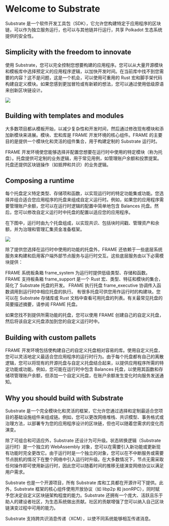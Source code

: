 # Welcome to Substrate

Substrate 是一个软件开发工具包（SDK），它允许您构建特定于应用程序的区块链，可以作为独立服务运行，也可以与其他链并行运行，共享 Polkadot 生态系统提供的安全性。


## Simplicity with the freedom to innovate

使用 Substrate，您可以完全控制您想要构建的应用程序。您可以从大量开源模块和模板库中选择预定义的应用程序逻辑，以加快开发时间。在当前库中找不到您需要的内容？这不是问题，这是一个机会，可以使用可重用的 Rust 宏和脚手架代码构建自定义模块。如果您感到更加冒险或有新颖的想法，您可以通过使用低级原语来创新区块链设计。

![](https://docs.substrate.io/static/c9882d38950de8f51743890233f18ef6/70fb9/development-complexity.webp)

## Building with templates and modules

大多数项目都从模板开始，以减少复杂性和开发时间，然后通过修改现有模块和添加新模块来进展。模块、宏和库是 FRAME 开发环境的核心组件。FRAME 的主要目的是提供一个模块化和灵活的组件集合，用于构建定制的 Substrate 运行时。

FRAME 开发环境使您能够选择并配置您想要在运行时中使用的特定模块（称为托盘）。托盘提供可定制的业务逻辑，用于常见用例，如管理账户余额和投票提案。托盘还提供区块链操作（如抵押和共识）的业务逻辑。

## Composing a runtime

每个托盘定义特定类型、存储项和函数，以实现运行时的特定功能集或功能。您选择并组合适合您应用程序的托盘来组成自定义运行时。例如，如果您的应用程序需要管理账户余额，您可以在运行时逻辑的配置中简单地包含 Balances 托盘。然后，您可以修改自定义运行时中托盘的配置以适应您的应用程序。

在下图中，运行时由九个托盘组成，以实现共识、包括块时间戳、管理资产和余额，并为治理和管理汇集资金准备框架。

![](https://docs.substrate.io/static/64b2fcb61748ae77f4dd4c9ce63872b1/62cd2/compose-runtime.webp)

除了提供您选择在运行时中使用的功能的托盘外，FRAME 还依赖于一些底层系统服务来构建和启用客户端外部节点服务与运行时交互。这些底层服务由以下必需模块提供：

FRAME 系统板条箱 frame_system 为运行时提供低级类型、存储和函数。 FRAME 支持板条箱 frame_support 是一个 Rust 宏、类型、特征和模块的集合，简化了 Substrate 托盘的开发。 FRAME 执行托盘 frame_executive 协调传入函数调用到运行时中相应托盘的执行。 有很多托盘可供您用作运行时的构建块。您可以在 Substrate 存储库或 Rust 文档中查看可用托盘的列表。有关最常见托盘的简要描述摘要，请参阅 FRAME 托盘。

如果您找不到提供所需功能的托盘，您可以使用 FRAME 创建自己的自定义托盘，然后将该自定义托盘添加到您的自定义运行时中。

## Building with custom pallets

FRAME 开发环境包括使构建自己的自定义托盘相对容易的库。使用自定义托盘，您可以灵活地定义最适合您应用程序的运行时行为。由于每个托盘都有自己的离散逻辑，您可以将现有的开源托盘与自定义托盘结合起来，以提供应用程序所需的特定功能或功能。例如，您可能在运行时中包含 Balances 托盘，以使用其函数和存储项管理账户余额，但添加一个自定义托盘，在账户余额发生变化时向服务发送通知。


## Why you should build with Substrate

Substrate 是一个完全模块化和灵活的框架，它允许您通过选择和定制最适合您项目的基础设施组件来组成链。例如，您可以更改网络堆栈、共识模型、事务格式或治理方法，以部署专为您的应用程序设计的区块链，但也可以随着您需求的变化而演变。

除了可组合和可适应外，Substrate 还设计为可升级。状态转换逻辑（Substrate 运行时）是一个独立的 WebAssembly 对象，您可以在需要引入新功能或更新现有功能时完全更改它。由于运行时是一个独立的对象，您可以在不中断服务或需要节点脱机的情况下在整个网络中引入运行时升级。在大多数情况下，节点无需采取任何操作即可使用新运行时，因此您可以随着时间的推移无缝演变网络协议以满足用户需求。

Substrate 也是一个开源项目，所有 Substrate 库和工具都在开源许可下提供。此外，Substrate 框架的核心组件使用开放协议（如 libp2p 和 jsonRPC），同时赋予您决定自定义区块链架构程度的能力。Substrate 还拥有一个庞大、活跃且乐于助人的建设者社区，为生态系统做出贡献。社区的贡献增强了您可以纳入自己区块链演变过程中可用的能力。

Substrate 支持跨共识消息传递（XCM），以使不同系统能够相互传递消息。







